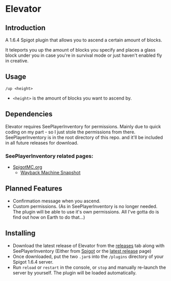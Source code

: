 # Elevator
## Introduction
A 1.6.4 Spigot plugin that allows you to ascend a certain amount of blocks.

It teleports you up the amount of blocks you specify and places a glass block under you in case you're in survival mode or just haven't enabled fly in creative.

## Usage
```
/up <height>
```
* `<height>` is the amount of blocks you want to ascend by.
 
## Dependencies
Elevator requires SeePlayerInventory for permissions. Mainly due to quick coding on my part - so I just stole the permissions from there. SeePlayerInventory is in the root directory of this repo. and it'll be included in all future releases for download.
 
### SeePlayerInventory related pages:
* [SpigotMC.org](https://www.spigotmc.org/resources/seeplayerinventory.11913/)
    * [Wayback Machine Snapshot](http://web.archive.org/web/20190128163728/https://www.spigotmc.org/resources/seeplayerinventory.11913/)

## Planned Features
* Confirmation message when you ascend.
* Custom permissions. (As in SeePlayerInventory is no longer needed. The plugin will be able to use it's own permissions. All I've gotta do is find out how on Earth to do that...)

## Installing
* Download the latest release of Elevator from the [releases](https://github.com/Toydotgame/elevator/releases) tab along with SeePlayerInventory (Either from [Spigot](https://www.spigotmc.org/resources/seeplayerinventory.11913/download?version=43331) or the [latest release](https://github.com/Toydotgame/elevator/releases) page)
* Once downloaded, put the two `.jar`s into the `/plugins` directory of your Spigot 1.6.4 server.
* Run `reload` or `restart` in the console, or `stop` and manually re-launch the server by yourself. The plugin will be loaded automatically.
